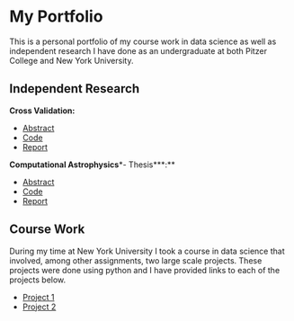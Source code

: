 # My Portfolio
This is a personal portfolio of my course work in data science as well as independent research I have done as an undergraduate at both Pitzer College and New York University.

## Independent Research 

**Cross Validation:**

- [Abstract](/instructions.pdf)
- [Code](/script.py)
- [Report](/Report.pdf)

**Computational Astrophysics***- Thesis***:**
- [Abstract]()
- [Code]()
- [Report]()

## Course Work
During my time at New York University I took a course in data science that involved, among other assignments, two large scale projects. These projects were done using python and I have provided links to each of the projects below.

- [Project 1](/project1.pdf)
- [Project 2](/project2.pdf)